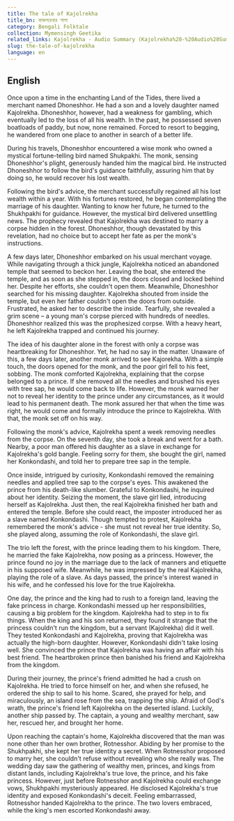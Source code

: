 ```yaml
---
title: The tale of Kajolrekha
title_bn: কাজলরেখার পালা
category: Bengali Folktale
collection: Mymensingh Geetika
related_links: Kajolrekha - Audio Summary (Kajolrekha%20-%20Audio%20Summary%2025937e0f305c4825babd210208867446.md)
slug: the-tale-of-kajolrekha
language: en
---
```


## English

Once upon a time in the enchanting Land of the Tides, there lived a merchant named Dhoneshhor. He had a son and a lovely daughter named Kajolrekha. Dhoneshhor, however, had a weakness for gambling, which eventually led to the loss of all his wealth. In the past, he possessed seven boatloads of paddy, but now, none remained. Forced to resort to begging, he wandered from one place to another in search of a better life.

During his travels, Dhoneshhor encountered a wise monk who owned a mystical fortune-telling bird named Shukpakhi. The monk, sensing Dhoneshhor's plight, generously handed him the magical bird. He instructed Dhoneshhor to follow the bird's guidance faithfully, assuring him that by doing so, he would recover his lost wealth.

Following the bird's advice, the merchant successfully regained all his lost wealth within a year. With his fortunes restored, he began contemplating the marriage of his daughter. Wanting to know her future, he turned to the Shukhpakhi for guidance. However, the mystical bird delivered unsettling news. The prophecy revealed that Kajolrekha was destined to marry a corpse hidden in the forest. Dhoneshhor, though devastated by this revelation, had no choice but to accept her fate as per the monk's instructions.

A few days later, Dhoneshhor embarked on his usual merchant voyage. While navigating through a thick jungle, Kajolrekha noticed an abandoned temple that seemed to beckon her. Leaving the boat, she entered the temple, and as soon as she stepped in, the doors closed and locked behind her. Despite her efforts, she couldn't open them. Meanwhile, Dhoneshhor searched for his missing daughter. Kajolrekha shouted from inside the temple, but even her father couldn't open the doors from outside. Frustrated, he asked her to describe the inside. Tearfully, she revealed a grim scene – a young man's corpse pierced with hundreds of needles. Dhoneshhor realized this was the prophesized corpse. With a heavy heart, he left Kajolrekha trapped and continued his journey.

The idea of his daughter alone in the forest with only a corpse was heartbreaking for Dhoneshhor. Yet, he had no say in the matter. Unaware of this, a few days later, another monk arrived to see Kajorekha. With a simple touch, the doors opened for the monk, and the poor girl fell to his feet, sobbing. The monk comforted Kajolrekha, explaining that the corpse belonged to a prince. If she removed all the needles and brushed his eyes with tree sap, he would come back to life. However, the monk warned her not to reveal her identity to the prince under any circumstances, as it would lead to his permanent death. The monk assured her that when the time was right, he would come and formally introduce the prince to Kajolrekha. With that, the monk set off on his way.

Following the monk's advice, Kajolrekha spent a week removing needles from the corpse. On the seventh day, she took a break and went for a bath. Nearby, a poor man offered his daughter as a slave in exchange for Kajolrekha's gold bangle. Feeling sorry for them, she bought the girl, named her Konkondashi, and told her to prepare tree sap in the temple.

Once inside, intrigued by curiosity, Konkondashi removed the remaining needles and applied tree sap to the corpse's eyes. This awakened the prince from his death-like slumber. Grateful to Konkondashi, he inquired about her identity. Seizing the moment, the slave girl lied, introducing herself as Kajolrekha. Just then, the real Kajolrekha finished her bath and entered the temple. Before she could react, the imposter introduced her as a slave named Konkondashi. Though tempted to protest, Kajolrekha remembered the monk's advice - she must not reveal her true identity. So, she played along, assuming the role of Konkondashi, the slave girl.

The trio left the forest, with the prince leading them to his kingdom. There, he married the fake Kajolrekha, now posing as a princess. However, the prince found no joy in the marriage due to the lack of manners and etiquette in his supposed wife. Meanwhile, he was impressed by the real Kajolrekha, playing the role of a slave. As days passed, the prince's interest waned in his wife, and he confessed his love for the true Kajolrekha.

One day, the prince and the king had to rush to a foreign land, leaving the fake princess in charge. Konkondashi messed up her responsibilities, causing a big problem for the kingdom. Kajolrekha had to step in to fix things. When the king and his son returned, they found it strange that the princess couldn't run the kingdom, but a servant (Kajolrekha) did it well. They tested Konkondashi and Kajolrekha, proving that Kajolrekha was actually the high-born daughter. However, Konkondashi didn't take losing well. She convinced the prince that Kajolrekha was having an affair with his best friend. The heartbroken prince then banished his friend and Kajolrekha from the kingdom.

During their journey, the prince's friend admitted he had a crush on Kajolrekha. He tried to force himself on her, and when she refused, he ordered the ship to sail to his home. Scared, she prayed for help, and miraculously, an island rose from the sea, trapping the ship. Afraid of God's wrath, the prince's friend left Kajolrekha on the deserted island. Luckily, another ship passed by. The captain, a young and wealthy merchant, saw her, rescued her, and brought her home.

Upon reaching the captain's home, Kajolrekha discovered that the man was none other than her own brother, Rotnesshor. Abiding by her promise to the Shukhpakhi, she kept her true identity a secret. When Rotnesshor proposed to marry her, she couldn't refuse without revealing who she really was. The wedding day saw the gathering of wealthy men, princes, and kings from distant lands, including Kajolrekha's true love, the prince, and his fake princess. However, just before Rotnesshor and Kajolrekha could exchange vows, Shukhpakhi mysteriously appeared. He disclosed Kajolrekha's true identity and exposed Konkondashi's deceit. Feeling embarrassed, Rotnesshor handed Kajolrekha to the prince. The two lovers embraced, while the king's men escorted Konkondashi away.
